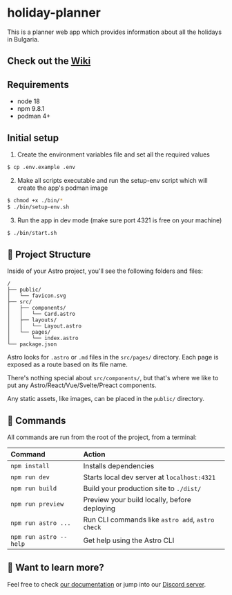 # holiday-planner

This is a planner web app which provides information about all the holidays in Bulgaria.

## Check out the [Wiki](https://github.com/rumenpetrov/holiday-planner/wiki)

## Requirements

- node 18
- npm 9.8.1
- podman 4+

## Initial setup

1. Create the environment variables file and set all the required values

```bash
$ cp .env.example .env
```

2. Make all scripts executable and run the setup-env script which will create the app's podman image

```bash
$ chmod +x ./bin/*
$ ./bin/setup-env.sh
```

3. Run the app in dev mode (make sure port 4321 is free on your machine)

```bash
$ ./bin/start.sh
```

## 🚀 Project Structure

Inside of your Astro project, you'll see the following folders and files:

```
/
├── public/
│   └── favicon.svg
├── src/
│   ├── components/
│   │   └── Card.astro
│   ├── layouts/
│   │   └── Layout.astro
│   └── pages/
│       └── index.astro
└── package.json
```

Astro looks for `.astro` or `.md` files in the `src/pages/` directory. Each page is exposed as a route based on its file name.

There's nothing special about `src/components/`, but that's where we like to put any Astro/React/Vue/Svelte/Preact components.

Any static assets, like images, can be placed in the `public/` directory.

## 🧞 Commands

All commands are run from the root of the project, from a terminal:

| Command                | Action                                           |
| :--------------------- | :----------------------------------------------- |
| `npm install`          | Installs dependencies                            |
| `npm run dev`          | Starts local dev server at `localhost:4321`      |
| `npm run build`        | Build your production site to `./dist/`          |
| `npm run preview`      | Preview your build locally, before deploying     |
| `npm run astro ...`    | Run CLI commands like `astro add`, `astro check` |
| `npm run astro --help` | Get help using the Astro CLI                     |

## 👀 Want to learn more?

Feel free to check [our documentation](https://docs.astro.build) or jump into our [Discord server](https://astro.build/chat).
